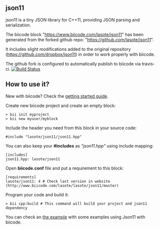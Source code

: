json11
-------

json11 is a tiny JSON library for C++11, providing JSON parsing and serialization.

The biicode block "https://www.biicode.com/lasote/json11" has been generated from the forked github repo: "https://github.com/lasote/json11".

It includes slight modifications added to the original repository (https://github.com/dropbox/json11) in order to work properly with biicode.

The github fork is configured to automatically publish to biicode via travis-ci. [![Build Status](https://travis-ci.org/lasote/json11.svg?branch=master)](https://travis-ci.org/lasote/json11)


How to use it?
--------------

New with biicode? Check the [getting started guide](http://docs.biicode.com/c++/gettingstarted.html).

Create new biicode project and create an empty block:

    > bii init myproject
    > bii new myuser/myblock


Include the header you need from this block in your source code:

    #include "lasote/json11/json11.hpp"


You can also keep your **#includes** as *"json11.hpp"* using include mapping:

    [includes]
    json11.hpp: lasote/json11


Open **biicode.conf** file and put a requirement to this block:

    [requirements]
    lasote/json11: 4 # Check last version in website (http://www.biicode.com/lasote/lasote/json11/master)


Program your code and build it:

    > bii cpp:build # This command will build your project and json11 dependency


You can check an [the example](http://www.biicode.com/examples/examples/json11/master/0/test.cpp) with some examples using Json11 with biicode.